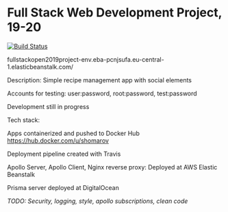 # Full Stack Web Development Project, 19-20

[![Build Status](https://travis-ci.org/shomarov/fullstackopen-2019-project.svg?branch=master)](https://travis-ci.org/shomarov/fullstackopen-2019-project)

fullstackopen2019project-env.eba-pcnjsufa.eu-central-1.elasticbeanstalk.com/

Description: Simple recipe management app with social elements

Accounts for testing: user:password, root:password, test:password

Development still in progress

Tech stack:

Apps containerized and pushed to Docker Hub https://hub.docker.com/u/shomarov

Deployment pipeline created with Travis

Apollo Server, Apollo Client, Nginx reverse proxy: Deployed at AWS Elastic Beanstalk

Prisma server deployed at DigitalOcean

_TODO: Security, logging, style, apollo subscriptions, clean code_
